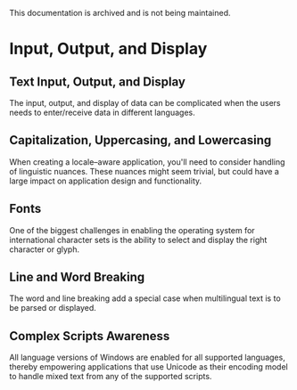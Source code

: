 This documentation is archived and is not being maintained.

# Input, Output, and Display

[](https://msdn.microsoft.com/en-us/library/mt662329)
## Text Input, Output, and Display

The input, output, and display of data can be complicated when the users needs to enter/receive data in different languages.

[](https://msdn.microsoft.com/en-us/library/mt662330)
## Capitalization, Uppercasing, and Lowercasing

When creating a locale–aware application, you'll need to consider handling of linguistic nuances. These nuances might seem trivial, but could have a large impact on application design and functionality.

[](https://msdn.microsoft.com/en-us/library/mt662331)
## Fonts

One of the biggest challenges in enabling the operating system for international character sets is the ability to select and display the right character or glyph.

[](https://msdn.microsoft.com/en-us/library/mt662334)
## Line and Word Breaking

The word and line breaking add a special case when multilingual text is to be parsed or displayed.

[](https://msdn.microsoft.com/en-us/library/mt662335)
## Complex Scripts Awareness

All language versions of Windows are enabled for all supported languages, thereby empowering applications that use Unicode as their encoding model to handle mixed text from any of the supported scripts.


